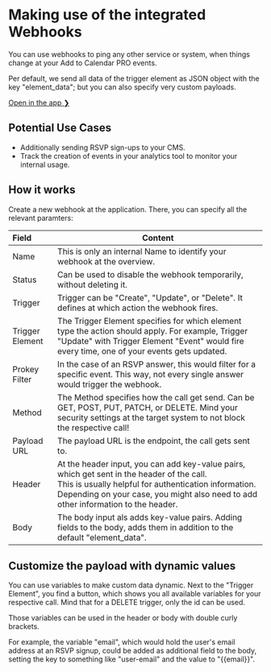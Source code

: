 # Making use of the integrated Webhooks

You can use webhooks to ping any other service or system, when things change at your Add to Calendar PRO events.

Per default, we send all data of the trigger element as JSON object with the key "element_data"; but you can also specify very custom payloads.

[Open in the app ❯](https://app.add-to-calendar-pro.com/webhooks)

## Potential Use Cases

* Additionally sending RSVP sign-ups to your CMS.
* Track the creation of events in your analytics tool to monitor your internal usage.

## How it works

Create a new webhook at the application.
There, you can specify all the relevant paramters:


| Field           | Content                                                                                                                                                                                                                                      |
| :---------------- | ---------------------------------------------------------------------------------------------------------------------------------------------------------------------------------------------------------------------------------------------- |
| Name            | This is only an internal Name to identify your webhook at the overview.                                                                                                                                                                      |
| Status          | Can be used to disable the webhook temporarily, without deleting it.                                                                                                                                                                         |
| Trigger         | Trigger can be "Create", "Update", or "Delete". It defines at which action the webhook fires.                                                                                                                                                |
| Trigger Element | The Trigger Element specifies for which element type the action should apply. For example, Trigger "Update" with Trigger Element "Event" would fire every time, one of your events gets updated.                                             |
| Prokey Filter   | In the case of an RSVP answer, this would filter for a specific event. This way, not every single answer would trigger the webhook.                                                                                                          |
| Method          | The Method specifies how the call get send. Can be GET, POST, PUT, PATCH, or DELETE. Mind your security settings at the target system to not block the respective call!                                                                      |
| Payload URL     | The payload URL is the endpoint, the call gets sent to.                                                                                                                                                                                      |
| Header          | At the header input, you can add key-value pairs, which get sent in the header of the call.<br />This is usually helpful for authentication information. Depending on your case, you might also need to add other information to the header. |
| Body            | The body input als adds key-value pairs. Adding fields to the body, adds them in addition to the default "element_data".                                                                                                                     |

## Customize the payload with dynamic values

You can use variables to make custom data dynamic. Next to the "Trigger Element", you find a button, which shows you all available variables for your respective call. Mind that for a DELETE trigger, only the id can be used.

Those variables can be used in the header or body with double curly brackets.

For example, the variable "email", which would hold the user's email address at an RSVP signup, could be added as additional field to the body, setting the key to something like "user-email" and the value to "<span v-pre>{{email}}</span>".
